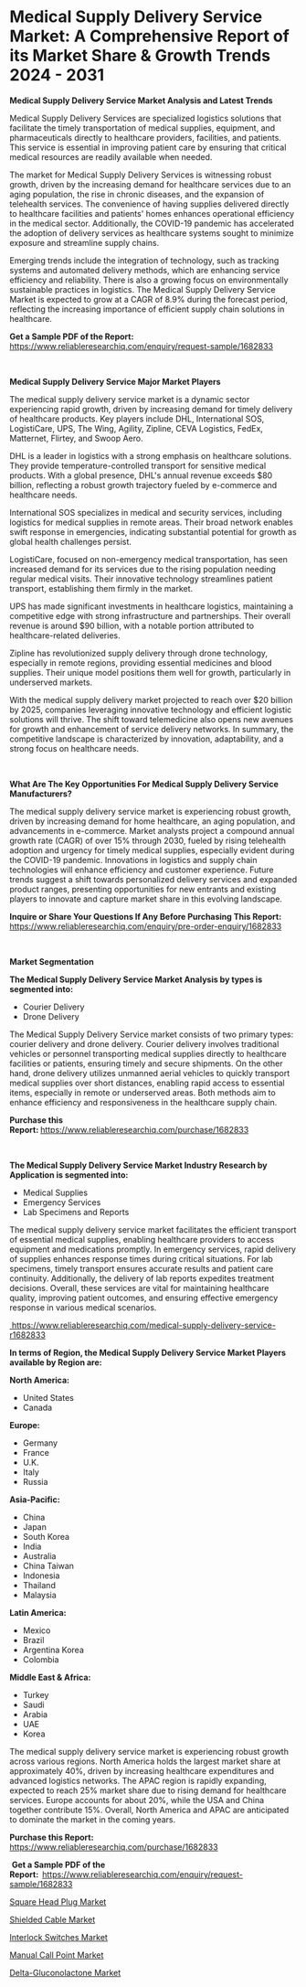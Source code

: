 <p><h1>Medical Supply Delivery Service Market: A Comprehensive Report of its Market Share & Growth Trends 2024 - 2031</h1></p><p><strong>Medical Supply Delivery Service Market Analysis and Latest Trends</strong></p>
<p><p>Medical Supply Delivery Services are specialized logistics solutions that facilitate the timely transportation of medical supplies, equipment, and pharmaceuticals directly to healthcare providers, facilities, and patients. This service is essential in improving patient care by ensuring that critical medical resources are readily available when needed.</p><p>The market for Medical Supply Delivery Services is witnessing robust growth, driven by the increasing demand for healthcare services due to an aging population, the rise in chronic diseases, and the expansion of telehealth services. The convenience of having supplies delivered directly to healthcare facilities and patients' homes enhances operational efficiency in the medical sector. Additionally, the COVID-19 pandemic has accelerated the adoption of delivery services as healthcare systems sought to minimize exposure and streamline supply chains.</p><p>Emerging trends include the integration of technology, such as tracking systems and automated delivery methods, which are enhancing service efficiency and reliability. There is also a growing focus on environmentally sustainable practices in logistics. The Medical Supply Delivery Service Market is expected to grow at a CAGR of 8.9% during the forecast period, reflecting the increasing importance of efficient supply chain solutions in healthcare.</p></p>
<p><strong>Get a Sample PDF of the Report:&nbsp;</strong> <a href="https://www.reliableresearchiq.com/enquiry/request-sample/1682833?utm_campaign=1137&utm_medium=2&utm_source=Github&utm_content=ia&utm_term=15102024&utm_id=medical-supply-delivery-service">https://www.reliableresearchiq.com/enquiry/request-sample/1682833</a></p>
<p>&nbsp;</p>
<p><strong>Medical Supply Delivery Service Major Market Players</strong></p>
<p><p>The medical supply delivery service market is a dynamic sector experiencing rapid growth, driven by increasing demand for timely delivery of healthcare products. Key players include DHL, International SOS, LogistiCare, UPS, The Wing, Agility, Zipline, CEVA Logistics, FedEx, Matternet, Flirtey, and Swoop Aero.</p><p>DHL is a leader in logistics with a strong emphasis on healthcare solutions. They provide temperature-controlled transport for sensitive medical products. With a global presence, DHL's annual revenue exceeds $80 billion, reflecting a robust growth trajectory fueled by e-commerce and healthcare needs.</p><p>International SOS specializes in medical and security services, including logistics for medical supplies in remote areas. Their broad network enables swift response in emergencies, indicating substantial potential for growth as global health challenges persist.</p><p>LogistiCare, focused on non-emergency medical transportation, has seen increased demand for its services due to the rising population needing regular medical visits. Their innovative technology streamlines patient transport, establishing them firmly in the market.</p><p>UPS has made significant investments in healthcare logistics, maintaining a competitive edge with strong infrastructure and partnerships. Their overall revenue is around $90 billion, with a notable portion attributed to healthcare-related deliveries.</p><p>Zipline has revolutionized supply delivery through drone technology, especially in remote regions, providing essential medicines and blood supplies. Their unique model positions them well for growth, particularly in underserved markets.</p><p>With the medical supply delivery market projected to reach over $20 billion by 2025, companies leveraging innovative technology and efficient logistic solutions will thrive. The shift toward telemedicine also opens new avenues for growth and enhancement of service delivery networks. In summary, the competitive landscape is characterized by innovation, adaptability, and a strong focus on healthcare needs.</p></p>
<p>&nbsp;</p>
<p><strong>What Are The Key Opportunities For Medical Supply Delivery Service Manufacturers?</strong></p>
<p><p>The medical supply delivery service market is experiencing robust growth, driven by increasing demand for home healthcare, an aging population, and advancements in e-commerce. Market analysts project a compound annual growth rate (CAGR) of over 15% through 2030, fueled by rising telehealth adoption and urgency for timely medical supplies, especially evident during the COVID-19 pandemic. Innovations in logistics and supply chain technologies will enhance efficiency and customer experience. Future trends suggest a shift towards personalized delivery services and expanded product ranges, presenting opportunities for new entrants and existing players to innovate and capture market share in this evolving landscape.</p></p>
<p><strong>Inquire or Share Your Questions If Any Before Purchasing This Report:</strong> <a href="https://www.reliableresearchiq.com/enquiry/pre-order-enquiry/1682833?utm_campaign=1137&utm_medium=2&utm_source=Github&utm_content=ia&utm_term=15102024&utm_id=medical-supply-delivery-service">https://www.reliableresearchiq.com/enquiry/pre-order-enquiry/1682833</a></p>
<p>&nbsp;</p>
<p><strong>Market Segmentation</strong></p>
<p><strong>The Medical Supply Delivery Service Market Analysis by types is segmented into:</strong></p>
<p><ul><li>Courier Delivery</li><li>Drone Delivery</li></ul></p>
<p><p>The Medical Supply Delivery Service market consists of two primary types: courier delivery and drone delivery. Courier delivery involves traditional vehicles or personnel transporting medical supplies directly to healthcare facilities or patients, ensuring timely and secure shipments. On the other hand, drone delivery utilizes unmanned aerial vehicles to quickly transport medical supplies over short distances, enabling rapid access to essential items, especially in remote or underserved areas. Both methods aim to enhance efficiency and responsiveness in the healthcare supply chain.</p></p>
<p><strong>Purchase this Report:&nbsp;</strong><a href="https://www.reliableresearchiq.com/purchase/1682833?utm_campaign=1137&utm_medium=2&utm_source=Github&utm_content=ia&utm_term=15102024&utm_id=medical-supply-delivery-service">https://www.reliableresearchiq.com/purchase/1682833</a></p>
<p>&nbsp;</p>
<p><strong>The Medical Supply Delivery Service Market Industry Research by Application is segmented into:</strong></p>
<p><ul><li>Medical Supplies</li><li>Emergency Services</li><li>Lab Specimens and Reports</li></ul></p>
<p><p>The medical supply delivery service market facilitates the efficient transport of essential medical supplies, enabling healthcare providers to access equipment and medications promptly. In emergency services, rapid delivery of supplies enhances response times during critical situations. For lab specimens, timely transport ensures accurate results and patient care continuity. Additionally, the delivery of lab reports expedites treatment decisions. Overall, these services are vital for maintaining healthcare quality, improving patient outcomes, and ensuring effective emergency response in various medical scenarios.</p></p>
<p><a href="https://www.reliableresearchiq.com/medical-supply-delivery-service-r1682833?utm_campaign=1137&utm_medium=2&utm_source=Github&utm_content=ia&utm_term=15102024&utm_id=medical-supply-delivery-service">&nbsp;https://www.reliableresearchiq.com/medical-supply-delivery-service-r1682833</a></p>
<p><strong>In terms of Region, the Medical Supply Delivery Service Market Players available by Region are:</strong></p>
<p>
    <p> <strong> North America: </strong>
        <ul>
            <li>United States</li>
            <li>Canada</li>
        </ul>
        </p> 
    <p> <strong> Europe: </strong>
        <ul>
            <li>Germany</li>
            <li>France</li>
            <li>U.K.</li>
            <li>Italy</li>
            <li>Russia</li>
        </ul>
        </p> 
    <p> <strong> Asia-Pacific: </strong>
        <ul>
            <li>China</li>
            <li>Japan</li>
            <li>South Korea</li>
            <li>India</li>
            <li>Australia</li>
            <li>China Taiwan</li>
            <li>Indonesia</li>
            <li>Thailand</li>
            <li>Malaysia</li>
        </ul>
        </p> 
    <p> <strong> Latin America: </strong>
        <ul>
            <li>Mexico</li>
            <li>Brazil</li>
            <li>Argentina Korea</li>
            <li>Colombia</li>
        </ul>
        </p> 
    <p> <strong> Middle East & Africa: </strong>
        <ul>
            <li>Turkey</li>
            <li>Saudi</li>
            <li>Arabia</li>
            <li>UAE</li>
            <li>Korea</li>
        </ul>
    </p>
    </p>
<p><p>The medical supply delivery service market is experiencing robust growth across various regions. North America holds the largest market share at approximately 40%, driven by increasing healthcare expenditures and advanced logistics networks. The APAC region is rapidly expanding, expected to reach 25% market share due to rising demand for healthcare services. Europe accounts for about 20%, while the USA and China together contribute 15%. Overall, North America and APAC are anticipated to dominate the market in the coming years.</p></p>
<p><strong>Purchase this Report: </strong><a href="https://www.reliableresearchiq.com/purchase/1682833?utm_campaign=1137&utm_medium=2&utm_source=Github&utm_content=ia&utm_term=15102024&utm_id=medical-supply-delivery-service">https://www.reliableresearchiq.com/purchase/1682833</a></p>
<p>&nbsp;<strong>Get a Sample PDF of the Report:&nbsp;&nbsp;</strong><a href="https://www.reliableresearchiq.com/enquiry/request-sample/1682833?utm_campaign=1137&utm_medium=2&utm_source=Github&utm_content=ia&utm_term=15102024&utm_id=medical-supply-delivery-service">https://www.reliableresearchiq.com/enquiry/request-sample/1682833</a></p>
<p><strong></strong></p>
<p><p><a href="https://www.linkedin.com/pulse/global-square-head-plug-market-exploring-share-trends-future-oethc?utm_campaign=1137&utm_medium=2&utm_source=Github&utm_content=ia&utm_term=15102024&utm_id=medical-supply-delivery-service">Square Head Plug Market</a></p><p><a href="https://www.linkedin.com/pulse/global-shielded-cable-market-analysis-trends-forecasts-growth-p41uc?utm_campaign=1137&utm_medium=2&utm_source=Github&utm_content=ia&utm_term=15102024&utm_id=medical-supply-delivery-service">Shielded Cable Market</a></p><p><a href="https://issuu.com/reportprime-2/docs/interlock-switches-market-size-2030_39fa92d8a3aaca?utm_campaign=1137&utm_medium=2&utm_source=Github&utm_content=ia&utm_term=15102024&utm_id=medical-supply-delivery-service">Interlock Switches Market</a></p><p><a href="https://issuu.com/reportprime-2/docs/manual-call-point-market-size-2030._4817c4aa70ddad?utm_campaign=1137&utm_medium=2&utm_source=Github&utm_content=ia&utm_term=15102024&utm_id=medical-supply-delivery-service">Manual Call Point Market</a></p><p><a href="https://github.com/burdgexaraeqn/Market-Research-Report-List-1/blob/main/delta-gluconolactone-market.md?utm_campaign=1137&utm_medium=2&utm_source=Github&utm_content=ia&utm_term=15102024&utm_id=medical-supply-delivery-service">Delta-Gluconolactone Market</a></p></p>